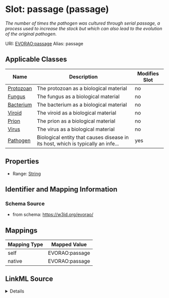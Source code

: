 

# Slot: passage (passage) 


_The number of times the pathogen was cultured through serial passage, a process used to increase the stock but which can also lead to the evolution of the original pathogen._





URI: [EVORAO:passage](https://w3id.org/evorao/passage)
Alias: passage

<!-- no inheritance hierarchy -->





## Applicable Classes

| Name | Description | Modifies Slot |
| --- | --- | --- |
| [Protozoan](Protozoan.md) | The protozoan as a biological material |  no  |
| [Fungus](Fungus.md) | The fungus as a biological material |  no  |
| [Bacterium](Bacterium.md) | The bacterium as a biological material |  no  |
| [Viroid](Viroid.md) | The viroid as a biological material |  no  |
| [Prion](Prion.md) | The prion as a biological material |  no  |
| [Virus](Virus.md) | The virus as a biological material |  no  |
| [Pathogen](Pathogen.md) | Biological entity that causes disease in its host, which is typically an infe... |  yes  |







## Properties

* Range: [String](String.md)





## Identifier and Mapping Information







### Schema Source


* from schema: https://w3id.org/evorao/




## Mappings

| Mapping Type | Mapped Value |
| ---  | ---  |
| self | EVORAO:passage |
| native | EVORAO:passage |




## LinkML Source

<details>
```yaml
name: passage
description: The number of times the pathogen was cultured through serial passage,
  a process used to increase the stock but which can also lead to the evolution of
  the original pathogen.
title: passage
from_schema: https://w3id.org/evorao/
rank: 1000
alias: passage
domain_of:
- Pathogen
range: string
required: false
multivalued: false

```
</details>